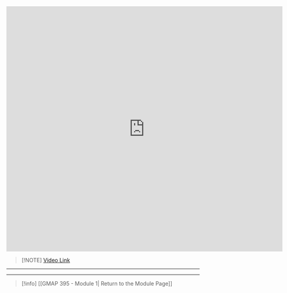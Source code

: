 <iframe src="https://1drv.ms/v/s!AqQzGx8l4o2wk_EnEiY1hGP1fpMgUw?embed=1" width="720" height="640" frameborder="0" scrolling="no" allowfullscreen></iframe>


> [!NOTE] [Video Link]([gmap395_wk2.mp4](https://1drv.ms/v/s!AqQzGx8l4o2wk_EnKYcs_oFzmZB0Sg?e=abV2gc))

---
---

>[!info]  [[GMAP 395 - Module 1| Return to the Module Page]]